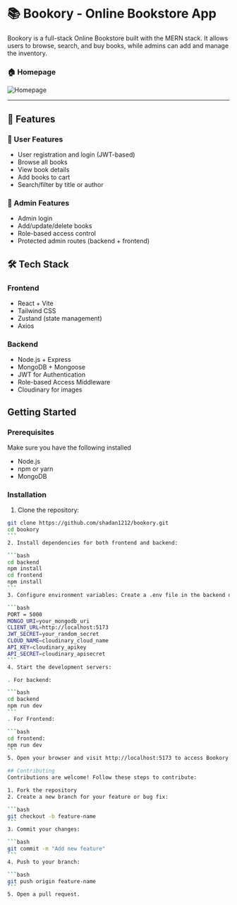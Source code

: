 # 📚 Bookory - Online Bookstore App

Bookory is a full-stack Online Bookstore built with the MERN stack. It allows users to browse, search, and buy books, while admins can add and manage the inventory.

### 🏠 Homepage

![Homepage](./screenshots/homepage.png)

---

## 🚀 Features

### 👤 User Features

- User registration and login (JWT-based)
- Browse all books
- View book details
- Add books to cart
- Search/filter by title or author

### 🔐 Admin Features

- Admin login
- Add/update/delete books
- Role-based access control
- Protected admin routes (backend + frontend)

## 🛠️ Tech Stack

### Frontend

- React + Vite
- Tailwind CSS
- Zustand (state management)
- Axios

### Backend

- Node.js + Express
- MongoDB + Mongoose
- JWT for Authentication
- Role-based Access Middleware
- Cloudinary for images

## Getting Started

### Prerequisites

Make sure you have the following installed

- Node.js
- npm or yarn
- MongoDB

### Installation

1.  Clone the repository:

````bash
git clone https://github.com/shadan1212/bookory.git
cd bookory
```
2. Install dependencies for both frontend and backend:

```bash
cd backend
npm install
cd frontend
npm install
```
3. Configure environment variables: Create a .env file in the backend directory with the following variables:

```bash
PORT = 5000
MONGO_URI=your_mongodb_uri
CLIENT_URL=http://localhost:5173
JWT_SECRET=your_random_secret
CLOUD_NAME=cloudinary_cloud_name
API_KEY=cloudinary_apikey
API_SECRET=cloudinary_apisecret
```
4. Start the development servers:

. For backend:

```bash
cd backend
npm run dev
```
. For Frontend:

```bash
cd frontend:
npm run dev
```
5. Open your browser and visit http://localhost:5173 to access Bookory.

## Contributing
Contributions are welcome! Follow these steps to contribute:

1. Fork the repository
2. Create a new branch for your feature or bug fix:

```bash
git checkout -b feature-name
```
3. Commit your changes:

```bash
git commit -m "Add new feature"
```
4. Push to your branch:

```bash
git push origin feature-name
```
5. Open a pull request.
````
